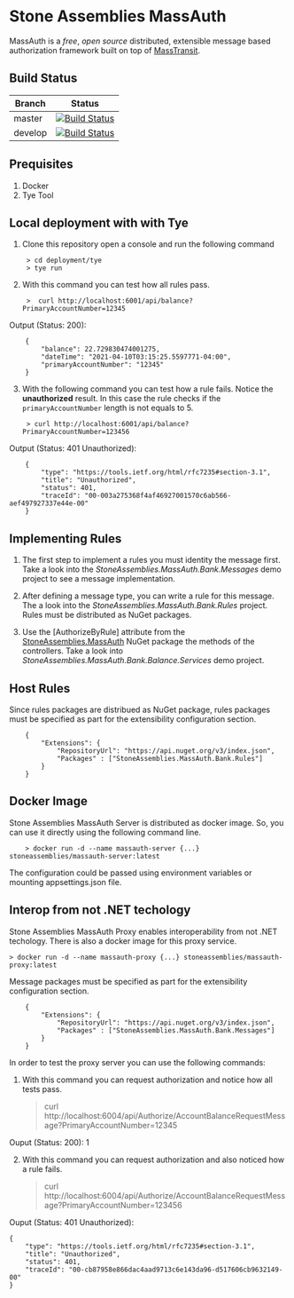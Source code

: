 Stone Assemblies MassAuth
=========================

MassAuth is a _free_, _open source_ distributed, extensible message based authorization framework built on top of [MassTransit](https://masstransit-project.com/).

Build Status
------------

Branch | Status
------ | :------:
master | [![Build Status](https://dev.azure.com/alexfdezsauco/External%20Repositories%20Builds/_apis/build/status/stoneassemblies.StoneAssemblies.MassAuth?branchName=master)](https://dev.azure.com/alexfdezsauco/External%20Repositories%20Builds/_build/latest?definitionId=6&branchName=master)
develop | [![Build Status](https://dev.azure.com/alexfdezsauco/External%20Repositories%20Builds/_apis/build/status/stoneassemblies.StoneAssemblies.MassAuth?branchName=develop)](https://dev.azure.com/alexfdezsauco/External%20Repositories%20Builds/_build/latest?definitionId=6&branchName=develop)

Prequisites 
--------------

1) Docker
2) Tye Tool

Local deployment with with Tye 
------------------------------

1) Clone this repository open a console and run the following command

        > cd deployment/tye
        > tye run


2) With this command you can test how all rules pass.

        >  curl http://localhost:6001/api/balance?PrimaryAccountNumber=12345


Output (Status: 200):

        {
            "balance": 22.729830474001275,
            "dateTime": "2021-04-10T03:15:25.5597771-04:00",
            "primaryAccountNumber": "12345"
        }


3) With the following command you can test how a rule fails. Notice the __unauthorized__ result. In this case the rule checks if the `primaryAccountNumber` length is not equals to 5. 

        > curl http://localhost:6001/api/balance?PrimaryAccountNumber=123456

Output (Status: 401 Unauthorized):

        {
            "type": "https://tools.ietf.org/html/rfc7235#section-3.1",
            "title": "Unauthorized",
            "status": 401,
            "traceId": "00-003a275368f4af46927001570c6ab566-aef497927337e44e-00"
        }



Implementing Rules 
-------------------------

1) The first step to implement a rules you must identity the message first. Take a look into the _StoneAssemblies.MassAuth.Bank.Messages_ demo project to see a message implementation.

2) After defining a message type, you can write a rule for this message. The a look into the _StoneAssemblies.MassAuth.Bank.Rules_ project. Rules must be distributed as NuGet packages.

3) Use the [AuthorizeByRule] attribute from the [StoneAssemblies.MassAuth](https://www.nuget.org/packages/StoneAssemblies.MassAuth) NuGet package the methods of the controllers. Take a look into _StoneAssemblies.MassAuth.Bank.Balance.Services_ demo project.

Host Rules 
-----------

Since rules packages are distribued as NuGet package, rules packages must be specified as part for the extensibility configuration section. 

        {
            "Extensions": {
                "RepositoryUrl": "https://api.nuget.org/v3/index.json",
                "Packages" : ["StoneAssemblies.MassAuth.Bank.Rules"]
            }
        }

Docker Image 
-------------

Stone Assemblies MassAuth Server is distributed as docker image. So, you can use it directly using the following command line.

        > docker run -d --name massauth-server {...} stoneassemblies/massauth-server:latest

The configuration could be passed using environment variables or mounting appsettings.json file.


Interop from not .NET techology
--------------------------------

Stone Assemblies MassAuth Proxy enables interoperability from not .NET techology. There is also a docker image for this proxy service.

	> docker run -d --name massauth-proxy {...} stoneassemblies/massauth-proxy:latest


Message packages must be specified as part for the extensibility configuration section. 


        {
            "Extensions": {
                "RepositoryUrl": "https://api.nuget.org/v3/index.json",
                "Packages" : ["StoneAssemblies.MassAuth.Bank.Messages"]
            }
        }


In order to test the proxy server you can use the following commands:


1) With this command you can request authorization and notice how all tests pass.

	>  curl http://localhost:6004/api/Authorize/AccountBalanceRequestMessage?PrimaryAccountNumber=12345

Ouput (Status: 200):
	1


2) With this command you can request authorization and also noticed how a rule fails.

 	>  curl http://localhost:6004/api/Authorize/AccountBalanceRequestMessage?PrimaryAccountNumber=123456

Ouput (Status: 401 Unauthorized):

	{
	    "type": "https://tools.ietf.org/html/rfc7235#section-3.1",
	    "title": "Unauthorized",
	    "status": 401,
	    "traceId": "00-cb87958e866dac4aad9713c6e143da96-d517606cb9632149-00"
	}